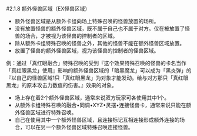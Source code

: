 #2.1.8       额外怪兽区域（EX怪兽区域）
* 额外怪兽区域是从额外卡组向场上特殊召唤的怪兽放置的场所。
* 没有放置怪兽的额外怪兽区域，既不属于自己也不属于对方。仅在被放置了怪兽的场合，才被视为该怪兽的控制者的区域。
* 除从额外卡组特殊召唤的怪兽之外，其他的怪兽不能在额外怪兽区域放置。
* 放置了怪兽的额外怪兽区域，视为该怪兽的控制者的怪兽区域。

例：通过「真红眼融合」特殊召唤的受到『这个效果特殊召唤的怪兽的卡名当作「真红眼黑龙」使用』影响的额外怪兽区域的「暗黑魔龙」可以成为「黑炎弹」的『以自己的怪兽区域1只「真红眼黑龙」为对象才能发动。给与对方那只「真红眼黑龙」的原本攻击力数值的伤害。』效果的对象。

* 场上存在着2个额外怪兽区域，通常来说双方玩家可各使用其中1个。
* 从额外卡组特殊召唤的融合•同调•XYZ•灵摆•连接怪兽卡，通常来说只能在额外怪兽区域进行特殊召唤。
* 自己在使用其中一个额外怪兽区域，且连接标记互相连接形成额外连接的场合，可以在另一个额外怪兽区域特殊召唤连接怪兽。
